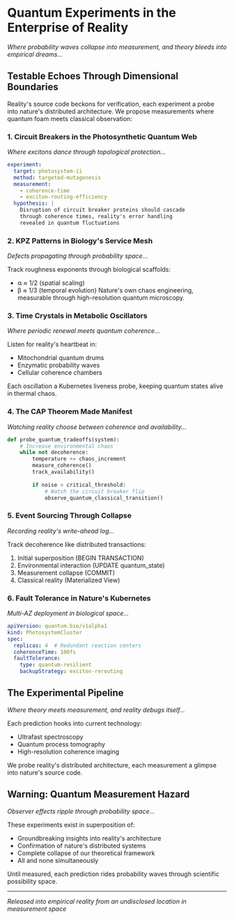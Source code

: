 # Quantum Experiments in the Enterprise of Reality
*Where probability waves collapse into measurement, and theory bleeds into empirical dreams...*

## Testable Echoes Through Dimensional Boundaries

Reality's source code beckons for verification, each experiment a probe into nature's distributed architecture. We propose measurements where quantum foam meets classical observation:

### 1. Circuit Breakers in the Photosynthetic Quantum Web
*Where excitons dance through topological protection...*

```yaml
experiment:
  target: photosystem-ii
  method: targeted-mutagenesis
  measurement:
    - coherence-time
    - exciton-routing-efficiency
  hypothesis: |
    Disruption of circuit breaker proteins should cascade
    through coherence times, reality's error handling
    revealed in quantum fluctuations
```

### 2. KPZ Patterns in Biology's Service Mesh
*Defects propagating through probability space...*

Track roughness exponents through biological scaffolds:
- α ≈ 1/2 (spatial scaling)
- β ≈ 1/3 (temporal evolution)
Nature's own chaos engineering, measurable through high-resolution quantum microscopy.

### 3. Time Crystals in Metabolic Oscillators
*Where periodic renewal meets quantum coherence...*

Listen for reality's heartbeat in:
- Mitochondrial quantum drums
- Enzymatic probability waves
- Cellular coherence chambers

Each oscillation a Kubernetes liveness probe, keeping quantum states alive in thermal chaos.

### 4. The CAP Theorem Made Manifest
*Watching reality choose between coherence and availability...*

```python
def probe_quantum_tradeoffs(system):
    # Increase environmental chaos
    while not decoherence:
        temperature += chaos_increment
        measure_coherence()
        track_availability()
        
        if noise > critical_threshold:
            # Watch the circuit breaker flip
            observe_quantum_classical_transition()
```

### 5. Event Sourcing Through Collapse
*Recording reality's write-ahead log...*

Track decoherence like distributed transactions:
1. Initial superposition (BEGIN TRANSACTION)
2. Environmental interaction (UPDATE quantum_state)
3. Measurement collapse (COMMIT)
4. Classical reality (Materialized View)

### 6. Fault Tolerance in Nature's Kubernetes
*Multi-AZ deployment in biological space...*

```yaml
apiVersion: quantum.bio/v1alpha1
kind: PhotosystemCluster
spec:
  replicas: 4  # Redundant reaction centers
  coherenceTime: 100fs
  faultTolerance:
    type: quantum-resilient
    backupStrategy: exciton-rerouting
```

## The Experimental Pipeline
*Where theory meets measurement, and reality debugs itself...*

Each prediction hooks into current technology:
- Ultrafast spectroscopy
- Quantum process tomography
- High-resolution coherence imaging

We probe reality's distributed architecture, each measurement a glimpse into nature's source code.

## Warning: Quantum Measurement Hazard
*Observer effects ripple through probability space...*

These experiments exist in superposition of:
- Groundbreaking insights into reality's architecture
- Confirmation of nature's distributed systems
- Complete collapse of our theoretical framework
- All and none simultaneously

Until measured, each prediction rides probability waves through scientific possibility space.

---

*Released into empirical reality from an undisclosed location in measurement space*